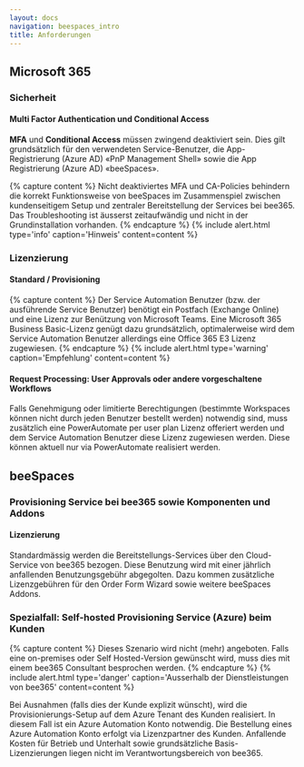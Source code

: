 ```yaml
---
layout: docs
navigation: beespaces_intro
title: Anforderungen
---
```


## Microsoft 365
### Sicherheit
#### Multi Factor Authentication und Conditional Access
**MFA** und **Conditional Access** müssen zwingend deaktiviert sein. Dies gilt grundsätzlich für den verwendeten Service-Benutzer, die App-Registrierung (Azure AD) «PnP Management Shell» sowie die App Registrierung (Azure AD) «beeSpaces».

{% capture content %}
Nicht deaktiviertes MFA und CA-Policies behindern die korrekt Funktionsweise von beeSpaces im Zusammenspiel zwischen kundenseitigem Setup und zentraler Bereitstellung der Services bei bee365.
Das Troubleshooting ist äusserst zeitaufwändig und nicht in der Grundinstallation vorhanden.
{% endcapture %}
{% include alert.html type='info' caption='Hinweis' content=content %}


### Lizenzierung
#### Standard / Provisioning
{% capture content %}
Der Service Automation Benutzer (bzw. der ausführende Service Benutzer) benötigt ein Postfach (Exchange Online) und eine Lizenz zur Benützung von Microsoft Teams. Eine Microsoft 365 Business Basic-Lizenz genügt dazu grundsätzlich, optimalerweise wird dem Service Automation Benutzer allerdings eine Office 365 E3 Lizenz zugewiesen.
{% endcapture %}
{% include alert.html type='warning' caption='Empfehlung' content=content %}

#### Request Processing: User Approvals oder andere vorgeschaltene Workflows 
Falls Genehmigung oder limitierte Berechtigungen (bestimmte Workspaces können nicht durch jeden Benutzer bestellt werden) notwendig sind, muss zusätzlich eine PowerAutomate per user plan Lizenz offeriert werden und dem Service Automation Benutzer diese Lizenz zugewiesen werden. Diese können aktuell nur via PowerAutomate realisiert werden. 


## beeSpaces
### Provisioning Service bei bee365 sowie Komponenten und Addons
#### Lizenzierung
Standardmässig werden die Bereitstellungs-Services über den Cloud-Service von bee365 bezogen. Diese Benutzung wird mit einer jährlich anfallenden Benutzungsgebühr abgegolten. Dazu kommen zusätzliche Lizenzgebühren für den Order Form Wizard sowie weitere beeSpaces Addons.

### Spezialfall: Self-hosted Provisioning Service (Azure) beim Kunden
{% capture content %}
Dieses Szenario wird nicht (mehr) angeboten. Falls eine on-premises oder Self Hosted-Version gewünscht wird, muss dies mit einem bee365 Consultant besprochen werden.
{% endcapture %}
{% include alert.html type='danger' caption='Ausserhalb der Dienstleistungen von bee365' content=content %}


Bei Ausnahmen (falls dies der Kunde explizit wünscht), wird die Provisionierungs-Setup auf dem Azure Tenant des Kunden realisiert. In diesem Fall ist ein Azure Automation Konto notwendig. Die Bestellung eines Azure Automation Konto erfolgt via Lizenzpartner des Kunden. Anfallende Kosten für Betrieb und Unterhalt sowie grundsätzliche Basis-Lizenzierungen liegen nicht im Verantwortungsbereich von bee365.
